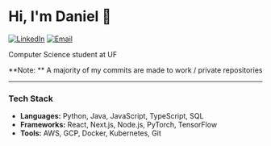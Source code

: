 # Hi, I'm **Daniel** 👋

[![LinkedIn](https://img.shields.io/badge/LinkedIn-0077B5?style=for-the-badge&logo=linkedin&logoColor=white)](https://www.linkedin.com/in/danielgeorge922)
[![Email](https://img.shields.io/badge/Email-D14836?style=for-the-badge&logo=gmail&logoColor=white)](mailto:danielgeorge@ufl.edu)

Computer Science student at UF

**Note: ** A majority of my commits are made to work / private repositories

---

### Tech Stack
* **Languages:** Python, Java, JavaScript, TypeScript, SQL
* **Frameworks:** React, Next.js, Node.js, PyTorch, TensorFlow
* **Tools:** AWS, GCP, Docker, Kubernetes, Git

